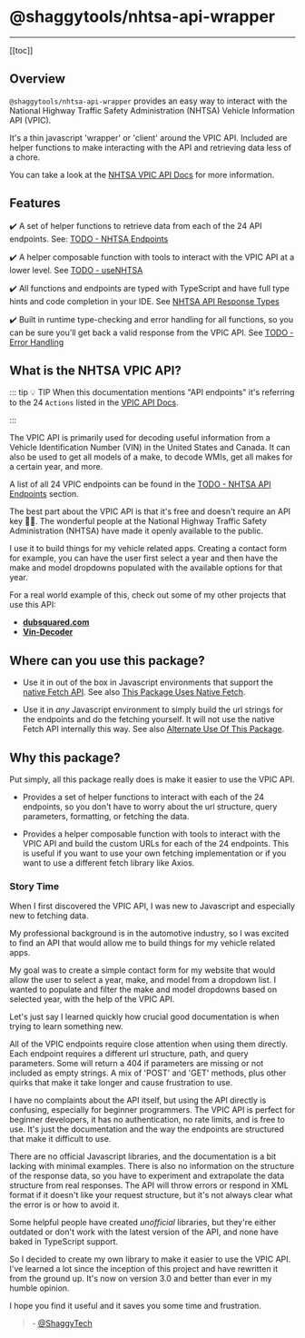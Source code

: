 # @shaggytools/nhtsa-api-wrapper

---

[[toc]]

## Overview

`@shaggytools/nhtsa-api-wrapper` provides an easy way to interact with the National Highway Traffic
Safety Administration (NHTSA) Vehicle Information API (VPIC).

It's a thin javascript 'wrapper' or 'client' around the VPIC API. Included are helper functions to
make interacting with the API and retrieving data less of a chore.

You can take a look at the [NHTSA VPIC API Docs](https://vpic.nhtsa.dot.gov/api/) for more
information.

## Features

✔️ A set of helper functions to retrieve data from each of the 24 API endpoints.
See: [TODO - NHTSA Endpoints](#nhtsa-api-endpoints)

✔️ A helper composable function with tools to interact with the VPIC API at a lower level.
See [TODO - useNHTSA](#useNHTSA)

✔️ All functions and endpoints are typed with TypeScript and have full type hints and code
completion in your IDE. See [NHTSA API Response Types](../guide/typescript.md#nhtsa-api-response-types)

✔️ Built in runtime type-checking and error handling for all functions, so you can be sure
you'll get back a valid response from the VPIC API. See [TODO - Error Handling](#error-handling)

## What is the NHTSA VPIC API?

::: tip :bulb: TIP
When this documentation mentions "API endpoints" it's referring to the 24 `Actions` listed in
the [VPIC API Docs](https://vpic.nhtsa.dot.gov/api/).

:::

The VPIC API is primarily used for decoding useful information from a Vehicle Identification Number
(VIN) in the United States and Canada. It can also be used to get all models of a make, to decode
WMIs, get all makes for a certain year, and more.

A list of all 24 VPIC endpoints can be found in the [TODO - NHTSA API Endpoints](#nhtsa-api-endpoints)
section.

The best part about the VPIC API is that it's free and doesn't require an API key 👍🏽. The
wonderful people at the National Highway Traffic Safety Administration (NHTSA) have made it
openly available to the public.

I use it to build things for my vehicle related apps. Creating a contact form for example, you can
have the user first select a year and then have the make and model dropdowns populated with the
available options for that year.

For a real world example of this, check out some of my other projects that use this API:

- **[dubsquared.com](https://dubsquared.com/contact#contact-form)**
- **[Vin-Decoder](https://shaggytech.com/vin-decoder)**

## Where can you use this package?

- Use it in out of the box in Javascript environments that support the
  [native Fetch API](https://developer.mozilla.org/en-US/docs/Web/API/Fetch_API).
  See also
  [This Package Uses Native Fetch](../guide/native-fetch.md#this-package-uses-native-fetch).

- Use it in _any_ Javascript environment to simply build the url strings for the endpoints
  and do the fetching yourself. It will not use the native Fetch API internally this way.
  See also
  [Alternate Use Of This Package](../guide/bring-your-own-fetch.md#alternate-use-of-this-package).

## Why this package?

Put simply, all this package really does is make it easier to use the VPIC API.

- Provides a set of helper functions to interact with each of the 24 endpoints, so you
  don't have to worry about the url structure, query parameters, formatting, or fetching the data.

- Provides a helper composable function with tools to interact with the VPIC API and build the
  custom URLs for each of the 24 endpoints. This is useful if you want to use your own fetching
  implementation or if you want to use a different fetch library like Axios.

### Story Time

When I first discovered the VPIC API, I was new to Javascript and especially new to fetching data.

My professional background is in the automotive industry, so I was excited to find an API that
would allow me to build things for my vehicle related apps.

My goal was to create a simple contact form for my website that would allow the user to select a
year, make, and model from a dropdown list. I wanted to populate and filter the make and model
dropdowns based on selected year, with the help of the VPIC API.

Let's just say I learned quickly how crucial good documentation is when trying to learn
something new.

All of the VPIC endpoints require close attention when using them directly. Each endpoint requires a
different url structure, path, and query parameters. Some will return a 404 if parameters are
missing or not included as empty strings. A mix of 'POST' and 'GET' methods, plus other quirks that
make it take longer and cause frustration to use.

I have no complaints about the API itself, but using the API directly is confusing, especially for
beginner programmers. The VPIC API is perfect for beginner developers, it has no authentication,
no rate limits, and is free to use. It's just the documentation and the way the endpoints are
structured that make it difficult to use.

There are no official Javascript libraries, and the documentation is a bit lacking with minimal
examples. There is also no information on the structure of the response data, so you have to
experiment and extrapolate the data structure from real responses. The API will throw errors or
respond in XML format if it doesn't like your request structure, but it's not always clear what the
error is or how to avoid it.

Some helpful people have created _unofficial_ libraries, but they're either outdated or
don't work with the latest version of the API, and none have baked in TypeScript support.

So I decided to create my own library to make it easier to use the VPIC API. I've learned a lot
since the inception of this project and have rewritten it from the ground up. It's now on
version 3.0 and better than ever in my humble opinion.

I hope you find it useful and it saves you some time and frustration.

> \- [@ShaggyTech](https://github.com/shaggytech)
